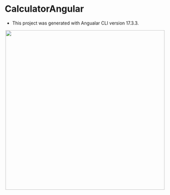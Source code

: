 # CalculatorAngular


- This project was generated with Angualar CLI version 17.3.3.


<p align="center">
<img src="https://github.com/SzathmaryKriszti/Calculator-Angular/assets/131468067/f02e54bc-6d76-4154-b43c-c926b42b06ed" width="500"/>
</p>
